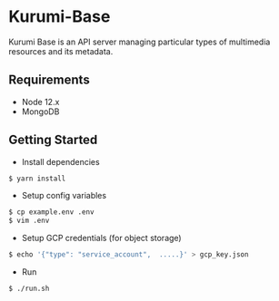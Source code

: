 # Kurumi-Base

Kurumi Base is an API server managing particular types of multimedia resources and its metadata.

## Requirements

 - Node 12.x
 - MongoDB

## Getting Started

 - Install dependencies
```bash
$ yarn install
```
 - Setup config variables
```bash
$ cp example.env .env
$ vim .env
```
 - Setup GCP credentials (for object storage)
```bash
$ echo '{"type": "service_account",  .....}' > gcp_key.json
```
  - Run
```bash
$ ./run.sh
```